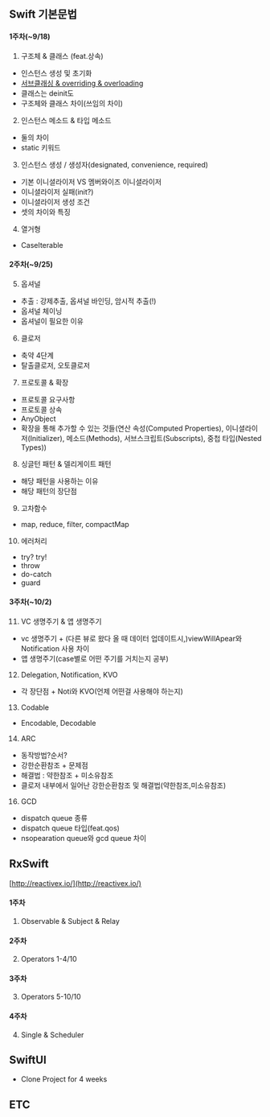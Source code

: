 ## Swift 기본문법

#### 1주차(~9/18)
1. 구조체 & 클래스 (feat.상속)
  - 인스턴스 생성 및 초기화
  - [서브클래싱 & overriding & overloading](https://khyeji98.github.io/post/2020/02/16/inheritance.html)
  - 클래스는 deinit도
  - 구조체와 클래스 차이(쓰임의 차이)
2. 인스턴스 메소드 & 타입 메소드
- 둘의 차이
- static 키워드
3. 인스턴스 생성 / 생성자(designated, convenience, required)
- 기본 이니셜라이저 VS 멤버와이즈 이니셜라이저
- 이니셜라이저 실패(init?)
- 이니셜라이저 생성 조건
- 셋의 차이와 특징
4. 열거형
- CaseIterable
#### 2주차(~9/25)
5. 옵셔널
- 추출 : 강제추출, 옵셔널 바인딩, 암시적 추출(!)
- 옵셔널 체이닝
- 옵셔널이 필요한 이유
6. 클로저
- 축약 4단계
- 탈출클로저, 오토클로저
7. 프로토콜 & 확장 
- 프로토콜 요구사항
- 프로토콜 상속
- AnyObject
- 확장을 통해 추가할 수 있는 것들(연산 속성(Computed Properties), 이니셜라이저(Initializer), 메소드(Methods), 서브스크립트(Subscripts), 중첩 타입(Nested Types))
8. 싱글턴 패턴 & 델리게이트 패턴
- 해당 패턴을 사용하는 이유
- 해당 패턴의 장단점
9. 고차함수
- map, reduce, filter, compactMap
10. 에러처리
- try? try!
- throw
- do-catch
- guard
#### 3주차(~10/2)
11. VC 생명주기 & 앱 생명주기
- vc 생명주기 + (다른 뷰로 왔다 올 때 데이터 업데이트시,)viewWillApear와 Notification 사용 차이
- 앱 생명주기(case별로 어떤 주기를 거치는지 공부)
12. Delegation, Notification, KVO
- 각 장단점 + Noti와 KVO(언제 어떤걸 사용해야 하는지)
13. Codable
- Encodable, Decodable
14. ARC
- 동작방법?순서?
- 강한순환참조 + 문제점
- 해결법 : 약한참조 + 미소유참조
- 클로저 내부에서 일어난 강한순환참조 및 해결법(약한참조,미소유참조)
16. GCD
- dispatch queue 종류
- dispatch queue 타입(feat.qos)
- nsopearation queue와 gcd queue 차이

## RxSwift

[http://reactivex.io/](http://reactivex.io/)

#### 1주차
1. Observable & Subject & Relay
#### 2주차
2. Operators 1-4/10
#### 3주차
3. Operators 5-10/10
#### 4주차
4. Single & Scheduler

## SwiftUI

- Clone Project for 4 weeks

## ETC
